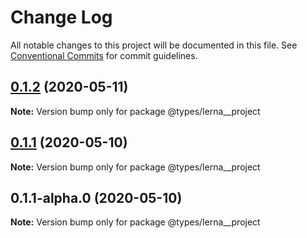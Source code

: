 # Change Log

All notable changes to this project will be documented in this file.
See [Conventional Commits](https://conventionalcommits.org) for commit guidelines.

## [0.1.2](https://github.com/kamontat/nmsys/compare/@types/lerna__project@0.1.1...@types/lerna__project@0.1.2) (2020-05-11)

**Note:** Version bump only for package @types/lerna__project





## [0.1.1](https://github.com/kamontat/nmsys/compare/@types/lerna__project@0.1.1-alpha.0...@types/lerna__project@0.1.1) (2020-05-10)

**Note:** Version bump only for package @types/lerna__project





## 0.1.1-alpha.0 (2020-05-10)

**Note:** Version bump only for package @types/lerna__project
